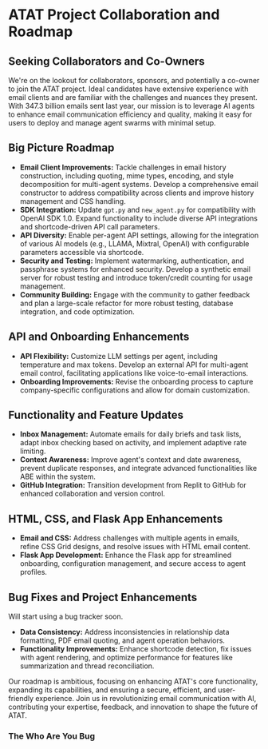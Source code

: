 # ATAT Project Collaboration and Roadmap

## Seeking Collaborators and Co-Owners

We're on the lookout for collaborators, sponsors, and potentially a co-owner to join the ATAT project. Ideal candidates have extensive experience with email clients and are familiar with the challenges and nuances they present. With 347.3 billion emails sent last year, our mission is to leverage AI agents to enhance email communication efficiency and quality, making it easy for users to deploy and manage agent swarms with minimal setup.

## Big Picture Roadmap

- **Email Client Improvements:** Tackle challenges in email history construction, including quoting, mime types, encoding, and style decomposition for multi-agent systems. Develop a comprehensive email constructor to address compatibility across clients and improve history management and CSS handling.
- **SDK Integration:** Update `gpt.py` and `new_agent.py` for compatibility with OpenAI SDK 1.0. Expand functionality to include diverse API integrations and shortcode-driven API call parameters.
- **API Diversity:** Enable per-agent API settings, allowing for the integration of various AI models (e.g., LLAMA, Mixtral, OpenAI) with configurable parameters accessible via shortcode.
- **Security and Testing:** Implement watermarking, authentication, and passphrase systems for enhanced security. Develop a synthetic email server for robust testing and introduce token/credit counting for usage management.
- **Community Building:** Engage with the community to gather feedback and plan a large-scale refactor for more robust testing, database integration, and code optimization.

## API and Onboarding Enhancements

- **API Flexibility:** Customize LLM settings per agent, including temperature and max tokens. Develop an external API for multi-agent email control, facilitating applications like voice-to-email interactions.
- **Onboarding Improvements:** Revise the onboarding process to capture company-specific configurations and allow for domain customization.

## Functionality and Feature Updates

- **Inbox Management:** Automate emails for daily briefs and task lists, adapt inbox checking based on activity, and implement adaptive rate limiting.
- **Context Awareness:** Improve agent's context and date awareness, prevent duplicate responses, and integrate advanced functionalities like ABE within the system.
- **GitHub Integration:** Transition development from Replit to GitHub for enhanced collaboration and version control.

## HTML, CSS, and Flask App Enhancements

- **Email and CSS:** Address challenges with multiple agents in emails, refine CSS Grid designs, and resolve issues with HTML email content.
- **Flask App Development:** Enhance the Flask app for streamlined onboarding, configuration management, and secure access to agent profiles.

## Bug Fixes and Project Enhancements

Will start using a bug tracker soon. 

- **Data Consistency:** Address inconsistencies in relationship data formatting, PDF email quoting, and agent operation behaviors.
- **Functionality Improvements:** Enhance shortcode detection, fix issues with agent rendering, and optimize performance for features like summarization and thread reconciliation.

Our roadmap is ambitious, focusing on enhancing ATAT's core functionality, expanding its capabilities, and ensuring a secure, efficient, and user-friendly experience. Join us in revolutionizing email communication with AI, contributing your expertise, feedback, and innovation to shape the future of ATAT.


### The Who Are You Bug 

